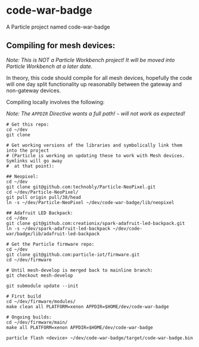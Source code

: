 # code-war-badge

A Particle project named code-war-badge

## Compiling for mesh devices:

*Note: This is NOT a Particle Workbench project! It will be moved into Particle Workbench at a later date.*

In theory, this code should compile for all mesh devices, hopefully the code will one day split functionality up
reasonablly between the gateway and non-gateway devices.

Compiling locally involves the following:

*Note: The `APPDIR` Directive wants a full path! `~` will not work as expected!*

```
# Get this repo:
cd ~/dev
git clone

# Get working versions of the libraries and symbolically link them into the project
# (Particle is working on updating these to work with Mesh devices. Symlinks will go away 
#  at that point):

## Neopixel:
cd ~/dev
git clone git@github.com:technobly/Particle-NeoPixel.git
cd ~/dev/Particle-NeoPixel/
git pull origin pull/38/head
ln -s ~/dev/Particle-NeoPixel ~/dev/code-war-badge/lib/neopixel

## Adafruit LED Backpack:
cd ~/dev
git clone git@github.com:creationix/spark-adafruit-led-backpack.git
ln -s ~/dev/spark-adafruit-led-backpack ~/dev/code-war/badge/lib/adafruit-led-backpack

# Get the Particle firmware repo:
cd ~/dev
git clone git@github.com:particle-iot/firmware.git
cd ~/dev/firmware

# Until mesh-develop is merged back to mainline branch:
git checkout mesh-develop

git submodule update --init

# First build
cd ~/dev/firmware/modules/
make clean all PLATFORM=xenon APPDIR=$HOME/dev/code-war-badge

# Ongoing builds:
cd ~/dev/firmware/main/
make all PLATFORM=xenon APPDIR=$HOME/dev/code-war-badge

particle flash <device> ~/dev/code-war-badge/target/code-war-badge.bin
```
